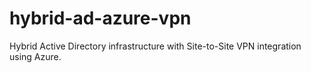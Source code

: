 # hybrid-ad-azure-vpn
Hybrid Active Directory infrastructure with Site-to-Site VPN integration using Azure.

